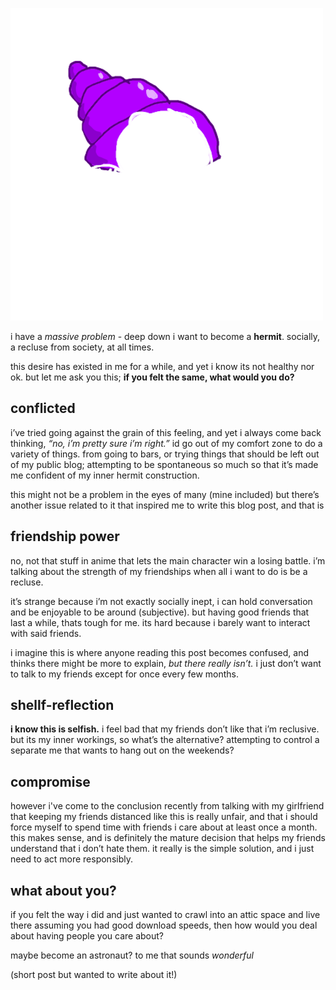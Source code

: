 ![a stick figure in a hermit crab shell](/_images/3.png)

i have a *massive problem* - deep down i want to become a **hermit**. socially, a recluse from society, at all times.

this desire has existed in me for a while, and yet i know its not healthy nor ok. but let me ask you this; **if you felt the same, what would you do?**

## conflicted

i’ve tried going against the grain of this feeling, and yet i always come back thinking, *“no, i’m pretty sure i’m right.”* id go out of my comfort zone to do a variety of things. from going to bars, or trying things that should be left out of my public blog; attempting to be spontaneous so much so that it’s made me confident of my inner hermit construction. 

this might not be a problem in the eyes of many (mine included) but there’s another issue related to it that inspired me to write this blog post, and that is

## friendship power

no, not that stuff in anime that lets the main character win a losing battle. i’m talking about the strength of my friendships when all i want to do is be a recluse. 

it’s strange because i’m not exactly socially inept, i can hold conversation and be enjoyable to be around (subjective). but having good friends that last a while, thats tough for me. its hard because i barely want to interact with said friends. 

i imagine this is where anyone reading this post becomes confused, and thinks there might be more to explain, *but there really isn’t.* i just don’t want to talk to my friends except for once every few months.

## shellf-reflection

**i know this is selfish.** i feel bad that my friends don’t like that i’m reclusive. but its my inner workings, so what’s the alternative? attempting to control a separate me that wants to hang out on the weekends?

## compromise

however i've come to the conclusion recently from talking with my girlfriend that keeping my friends distanced like this is really unfair, and that i should force myself to spend time with friends i care about at least once a month. this makes sense, and is definitely the mature decision that helps my friends understand that i don’t hate them. it really is the simple solution, and i just need to act more responsibly.

## what about you?

if you felt the way i did and just wanted to crawl into an attic space and live there assuming you had good download speeds, then how would you deal about having people you care about? 

maybe become an astronaut? to me that sounds *wonderful*

(short post but wanted to write about it!)